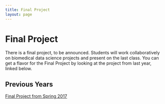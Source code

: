 ```yaml
---
title: Final Project
layout: page
---
```


# Final Project

There is a final project, to be announced. Students will work collaboratively on biomedical data science projects and present on the last class. You can get a flavor for the Final Project by looking at the project from last year, linked below.

## Previous Years

[Final Project from Spring 2017](http://cbb752b17.gersteinlab.org/final)
